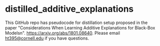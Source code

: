 # distilled_additive_explanations

This GitHub repo has pseudocode for distillation setup proposed in the paper "Considerations When Learning Additive Explanations for Black-Box Modelsn". https://arxiv.org/abs/1801.08640. 
Please email ht395@cornell.edu if you have questions.
